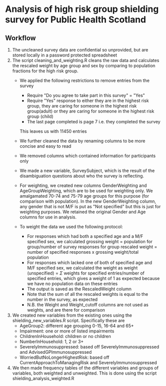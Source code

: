 # Analysis of high risk group shielding survey for Public Health Scotland

## Workflow

1. The uncleaned survey data are confidential so unprovided, but are stored locally in a password protected spreadsheet
2. The script cleaning_and_weighting.R cleans the raw data and calculates the rescaled weight by age group and sex by comparing to population fractions for the high risk group. 
    - We applied the following restrictions to remove entries from the survey
        - Require "Do you agree to take part in this survey" = "Yes"
        - Require "Yes" response to either they are in the highest risk group, they are caring for someone in the highest risk group(adult) or they are caring for someone in the highest risk group (child)
        - The last page completed is page 7 i.e. they completed the survey
        
      This leaves us with 11450 entries
    - We further cleaned the data by renaming columns to be more concise and easy to read
    - We removed columns which contained information for participants only
    - We made a new variable, SurveySubject, which is the result of the disambiguation questions about who the survey is reflecting.
    - For weighting, we created new columns GenderWeighting and AgeGroupWeighting, which are to be used for weighting only. We amalgamated 70-74 and 75-79 age groups for this purpose (for comparison with population). In the new GenderWeighting column, any gender that is not M/F is put as "Not specified" but this is just for weighting purposes. We retained the original Gender and Age columns for use in analysis.
    - To weight the data we used the following protocol:
        - For responses which had both a specified age and a M/F specified sex, we calculated
          grossing weight = population for group/number of survey responses for group
          rescaled weight = number of specified responses x grossing weight/total population
        - For responses which lacked one of both of specified age and M/F specified sex, we calculated the weight as
          weight (unspecified) = $\Sigma$ weights for specified entries/number of specified entries, which gives a weight of 1 as expected because we have no population data on these entries
        - The output is saved as the RescaledWeight column
        - Note that the sum of all the rescaled weights is equal to the number in the survey, as expected
        - N.B. the Weight and Weight_cutoff columns are not used as weights, and are there for comparison
3. We created new variables from the existing ones using the shielding_new_variables.R script. Specifically these are
    - AgeGroup2: different age grouping 0-15, 16-64 and 65+
    - Impairment: one or more of listed impairments
    - ChildrenInHousehold: children or no children
    - NumberInHousehold: 1, 2 or 3+
    - SeverelyImmunosuppressed: based off SeverelyImmunosuppressed and AdvisedGPImmunosuppressed
    - WorriedButNoLongerHighestRisk: based off CurrentApproachToManagingRisk and SeverelyImmunosuppressed
5. We then made frequency tables of the different variables and groups of variables, both weighted and unweighted. This is done using the script shielding_analysis_weighted.R




